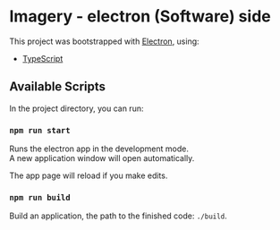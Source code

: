 # Imagery - electron (Software) side

This project was bootstrapped with [Electron](https://www.electronjs.org/), using:
- [TypeScript](https://www.typescriptlang.org/)

## Available Scripts

In the project directory, you can run:

### `npm run start`

Runs the electron app in the development mode.<br />
A new application window will open automatically.

The app page will reload if you make edits.

### `npm run build`

Build an application, the path to the finished code: `./build`.
